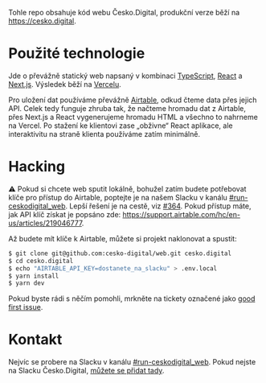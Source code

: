 Tohle repo obsahuje kód webu Česko.Digital, produkční verze běží na https://cesko.digital.

# Použité technologie

Jde o převážně statický web napsaný v kombinaci [TypeScript](https://www.typescriptlang.org), [React](https://reactjs.org) a [Next.js](https://nextjs.org). Výsledek běží na [Vercelu](https://vercel.com/).

Pro uložení dat používáme převážně [Airtable](https://airtable.com), odkud čteme data přes jejich API. Celek tedy funguje zhruba tak, že načteme hromadu dat z Airtable, přes Next.js a React vygenerujeme hromadu HTML a všechno to nahrneme na Vercel. Po stažení ke klientovi zase „obživne“ React aplikace, ale interaktivitu na straně klienta používáme zatím minimálně.

# Hacking

⚠️ Pokud si chcete web sputit lokálně, bohužel zatím budete potřebovat klíče pro přístup do Airtable, poptejte je na našem Slacku v kanálu [\#run-ceskodigital_web](https://cesko-digital.slack.com/archives/CHG9NA23D). Lepší řešení je na cestě, viz [\#364](https://github.com/cesko-digital/web/issues/364).
Pokud přístup máte, jak API klíč získat je popsáno zde: https://support.airtable.com/hc/en-us/articles/219046777.

Až budete mít klíče k Airtable, můžete si projekt naklonovat a spustit:

```bash
$ git clone git@github.com:cesko-digital/web.git cesko.digital
$ cd cesko.digital
$ echo "AIRTABLE_API_KEY=dostanete_na_slacku" > .env.local
$ yarn install
$ yarn dev
```

Pokud byste rádi s něčím pomohli, mrkněte na tickety označené jako [good first issue](https://github.com/cesko-digital/web/issues?q=is%3Aissue+is%3Aopen+label%3A%22good+first+issue%22).

# Kontakt

Nejvíc se probere na Slacku v kanálu [\#run-ceskodigital_web](https://cesko-digital.slack.com/archives/CHG9NA23D). Pokud nejste na Slacku Česko.Digital, [můžete se přidat tady](https://join.cesko.digital).